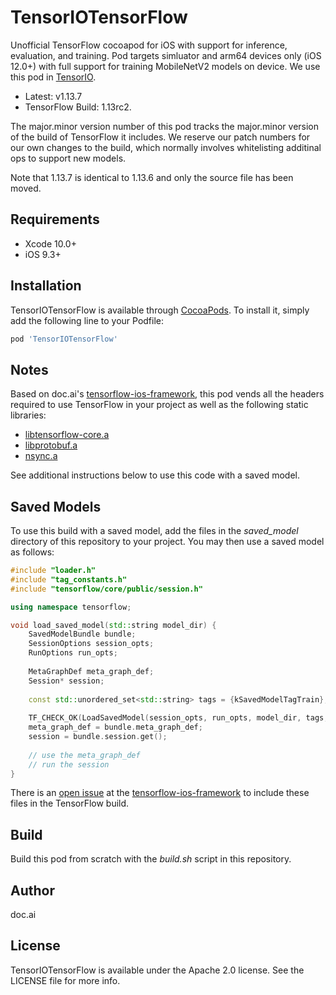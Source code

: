 # TensorIOTensorFlow

Unofficial TensorFlow cocoapod for iOS with support for inference, evaluation, and training. Pod targets simluator and arm64 devices only (iOS 12.0+) with full support for training MobileNetV2 models on device. We use this pod in [TensorIO](https://github.com/doc-ai/tensorio-ios).

- Latest: v1.13.7
- TensorFlow Build: 1.13rc2.

The major.minor version number of this pod tracks the major.minor version of the build of TensorFlow it includes. We reserve our patch numbers for our own changes to the build, which  normally involves whitelisting additinal ops to support new models.

Note that 1.13.7 is identical to 1.13.6 and only the source file has been moved.

## Requirements

- Xcode 10.0+
- iOS 9.3+

## Installation

TensorIOTensorFlow is available through [CocoaPods](https://cocoapods.org). To install it, simply add the following line to your Podfile:

```ruby
pod 'TensorIOTensorFlow'
```

## Notes

Based on doc.ai's [tensorflow-ios-framework](https://github.com/doc-ai/tensorflow-ios-framework), this pod vends all the headers required to use TensorFlow in your project as well as the following static libraries:

- [libtensorflow-core.a](https://storage.googleapis.com/tensorio-build/ios/release/1.13/xcodebuild/11E146/tag/1.13.6/lib/libtensorflow-core.a)
- [libprotobuf.a](https://storage.googleapis.com/tensorio-build/ios/release/1.13/xcodebuild/11E146/tag/1.13.6/lib/libprotobuf.a)
- [nsync.a](https://storage.googleapis.com/tensorio-build/ios/release/1.13/xcodebuild/11E146/tag/1.13.6/lib/nsync.a)

See additional instructions below to use this code with a saved model.

## Saved Models

To use this build with a saved model, add the files in the *saved_model* directory of this repository to your project. You may then use a saved model as follows:

```c++
#include "loader.h"
#include "tag_constants.h"
#include "tensorflow/core/public/session.h"

using namespace tensorflow;

void load_saved_model(std::string model_dir) {
	SavedModelBundle bundle;
	SessionOptions session_opts;
	RunOptions run_opts;
	
	MetaGraphDef meta_graph_def;
	Session* session;
	
	const std::unordered_set<std::string> tags = {kSavedModelTagTrain};
	
	TF_CHECK_OK(LoadSavedModel(session_opts, run_opts, model_dir, tags, &bundle));
	meta_graph_def = bundle.meta_graph_def;
	session = bundle.session.get();
	
	// use the meta_graph_def
	// run the session
}
```

There is an [open issue](https://github.com/doc-ai/tensorflow-ios-framework/issues/3) at the [tensorflow-ios-framework](https://github.com/doc-ai/tensorflow-ios-framework) to include these files in the TensorFlow build.

## Build

Build this pod from scratch with the *build.sh* script in this repository.

## Author

doc.ai

## License

TensorIOTensorFlow is available under the Apache 2.0 license. See the LICENSE file for more info.

